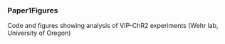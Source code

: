 ### Paper1Figures

Code and figures showing analysis of VIP-ChR2 experiments (Wehr lab, University of Oregon)
